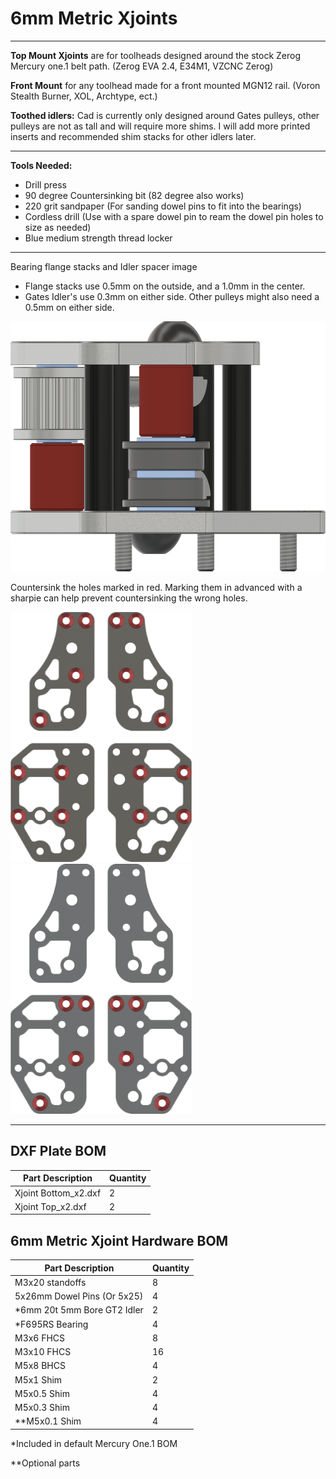# 6mm Metric Xjoints

___

**Top Mount Xjoints** are for toolheads designed around the stock Zerog Mercury one.1 belt path. (Zerog EVA 2.4, E34M1, VZCNC Zerog)

**Front Mount** for any toolhead made for a front mounted MGN12 rail. (Voron Stealth Burner, XOL, Archtype, ect.)

**Toothed idlers:** Cad is currently only designed around Gates pulleys, other pulleys are not as tall and will require more shims. I will add more printed inserts and recommended shim stacks for other idlers later.
___

**Tools Needed:**

- Drill press
- 90 degree Countersinking bit (82 degree also works)
- 220 grit sandpaper (For sanding dowel pins to fit into the bearings)
- Cordless drill (Use with a spare dowel pin to ream the dowel pin holes to size as needed)
- Blue medium strength thread locker

___

Bearing flange stacks and Idler spacer image

- Flange stacks use 0.5mm on the outside, and a 1.0mm in the center.
- Gates Idler's use 0.3mm on either side. Other pulleys might also need a 0.5mm on either side.

<img src="../../Images/6mm_Metal_Xjoints_Flange_Stack.png" alt="Xjoint Bearing Stacks" height="400">

Countersink the holes marked in red. Marking them in advanced with a sharpie can help prevent countersinking the wrong holes.

<img src="../../Images/6mm_Xjoint_Countersink_Top.png" alt="Xjoint Countersink Top Holes" height="400">

<img src="../../Images/6mm_Xjoint_Countersink_Bottom.png" alt="Xjoint Countersink Bottom Holes" height="400">

___

## DXF Plate BOM

| Part Description                       | Quantity |
|----------------------------------------|----------|
| Xjoint Bottom_x2.dxf                   | 2        |
| Xjoint Top_x2.dxf                      | 2        |

## 6mm Metric Xjoint Hardware BOM

| Part Description               | Quantity |
|--------------------------------|----------|
| M3x20 standoffs                | 8        |
| 5x26mm Dowel Pins (Or 5x25)    | 4        |
| *6mm 20t 5mm Bore GT2 Idler    | 2        |
| *F695RS Bearing                | 4        |
| M3x6 FHCS                      | 8        |
| M3x10 FHCS                     | 16       |
| M5x8 BHCS                      | 4        |
| M5x1 Shim                      | 2       |
| M5x0.5 Shim                    | 4       |
| M5x0.3 Shim                    | 4       |
| **M5x0.1 Shim                  | 4       |

*Included in default Mercury One.1 BOM

**Optional parts
